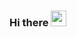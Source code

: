 ### Hi there <a href="https://arpitpatidar.com"><img src="https://media.giphy.com/media/hvRJCLFzcasrR4ia7z/giphy.gif" width="25px"></a>

<!--
**iamarpitpatidar/iamarpitpatidar** is a ✨ _special_ ✨ repository because its `README.md` (this file) appears on your GitHub profile.

Here are some ideas to get you started:

- 🔭 I’m currently working on ...
- 🌱 I’m currently learning ...
- 👯 I’m looking to collaborate on ...
- 🤔 I’m looking for help with ...
- 💬 Ask me about ...
- 📫 How to reach me: ...
- 😄 Pronouns: ...
- ⚡ Fun fact: ...
-->
